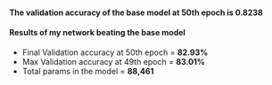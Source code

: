 #### The validation accuracy of the base model at 50th epoch is 0.8238

#### Results of my network beating the base model
- Final Validation accuracy at 50th epoch = **82.93%**
- Max Validation accuracy at 49th epoch = **83.01%**
- Total params in the model = **88,461**

